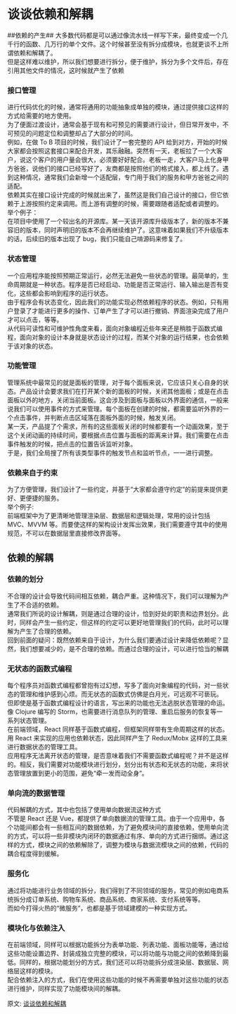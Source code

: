 # 谈谈依赖和解耦
##依赖的产生##
大多数代码都是可以通过像流水线一样写下来，最终变成一个几千行的函数、几万行的单个文件。这个时候甚至没有拆分成模块，也就更谈不上所谓依赖和解耦了。  
但是这样难以维护，所以我们想要进行拆分，便于维护，拆分为多个文件后，存在引用其他文件的情况，这时候就产生了依赖  
### 接口管理  
进行代码优化的时候，通常将通用的功能抽象成单独的模块，通过提供接口这样的方式给需要的地方使用。  
为了便面过渡设计，通常会基于现有和可预见的需要进行设计，但日常开发中，不可预见的问题定位和调整却占了大部分的时间。  
例如，在做 To B 项目的时候，我们设计了一套完整的 API 给到对方，开始的时候大家都会按照这套接口来配合开发，其乐融融。突然有一天，老板拉了一个大客户，说这个客户的用户量会很大，必须要好好配合。老板一走，大客户马上化身甲方爸爸，说他们的接口已经写好了，友商都是按照他们的格式接入，都上线了。遇到这种情况，通常我们会新增一个适配层，专门用于我们的服务和甲方爸爸之间的适配。  
依赖其实在接口设计完成的时候就出来了，虽然这是我们自己设计的接口，但它依赖于上游按照约定来调用。而上游有调整的时候，需要跟随者适配或者调整的。  
举个例子：  
在项目中使用了一个较出名的开源库。某一天该开源库升级版本了，新的版本不兼容旧的版本，同时声明旧的版本不会再继续维护了。这意味着如果我们不升级版本的话，后续旧的版本出现了 bug，我们只能自己啃源码来修复了。  
### 状态管理  
一个应用程序能按照预期正常运行，必然无法避免一些状态的管理。最简单的，生命周期就是一种状态。程序是否已经启动、功能是否正常运行、输入输出是否有变化，这些都会影响到程序的运行状态。  
由于程序会有状态变化，因此我们的功能实现必然依赖程序的状态。例如，只有用户登录了才能进行更多的操作、订单产生了才可以进行撤销、界面渲染完成了用户才可以点击，等等。  
从代码可读性和可维护性角度来看，面向对象编程近些年来还是稍胜于函数式编程，面向对象的设计本身就是状态设计的过程，而某个对象的运行结果，也会依赖于该对象的状态。  
### 功能管理
管理系统中最常见的就是面板的管理，对于每个面板来说，它应该只关心自身的状态。产品设计会要求我们在打开某个新的面板的时候，关闭其他面板；或是在点击面板以外的地方，关闭当前面板。这会涉及到面板与面板以外界面的通信，一般来说我们可以使用事件的方式来管理。每个面板在创建的时候，都需要监听外界的一个点击事件，并判断点击区域落在面板外面的时候，触发关闭。  
某一天，产品提了个需求，所有的这些面板关闭的时候都要有一个动画效果，至于这个关闭动画的持续时间，要根据点击位置与面板的距离来计算。我们需要在点击事件触发的时候，把点击的位置告诉监听对象。  
于是，我们全局搜了所有该类型事件的触发节点和监听节点，一一进行调整。  
### 依赖来自于约束
为了方便管理，我们设计了一些约定，并基于“大家都会遵守约定”的前提来提供更好、更便捷的服务。  
举个例子:  
前端框架中为了更清晰地管理渲染层、数据层和逻辑处理，常用的设计包括 MVC、MVVM 等。而要使这样的架构设计发挥出效果，我们需要遵守其中的使用规范，不可以在数据层里直接修改界面等。
## 依赖的解耦
### 依赖的划分  
不合理的设计会导致代码间相互依赖，耦合严重。这种情况下，我们可以理解为产生了不合适的依赖。  
通常我们所说的设计解耦，则是通过合理的设计，恰到好处的职责和边界划分。此时，同样会产生一些约定，但这样的约定可以更好地管理我们的代码，此时可以理解为产生了合理的依赖。  
回到前面的疑问：既然依赖来自于设计，为什么我们要通过设计来降低依赖呢？显然，我们想要减少的，是不合理的依赖。而通过合理的设计，可以进行恰当的解耦
### 无状态的函数式编程
每个程序员对函数式编程都曾抱有过幻想，写多了面向对象编程的代码，对一些状态的管理和维护感到心烦。而无状态的函数式仿佛是白月光，可远观不可亵玩。  
但即使是基于函数式编程设计的语言，写出来的功能也无法逃脱状态管理的命运。像 Clojure 编写的 Storm，也需要进行消息队列的管理、重启后服务的恢复等一系列状态管理。  
在前端领域，React 同样基于函数式编程，但框架同样带有生命周期这样的状态。用 React 来实现的应用也依赖状态，因此同样产生了 Redux/Mobx 这样的工具来进行数据状态的管理工具。  
应用程序无法离开状态的管理，是否意味着我们不需要函数式编程呢？并不是这样的。相反，我们需要对功能模块进行划分，划分出有状态和无状态的功能，来将状态管理放置到更小的范围，避免“牵一发而动全身”。
### 单向流的数据管理
代码解耦的方式，其中也包括了使用单向数据流这种方式  
不管是 React 还是 Vue，都提供了单向数据流的管理工具。由于一个应用中，各个功能间都会有一些相互间的数据依赖，为了避免模块间的直接依赖，使用单向流的方式，可以将一些非模块内闭环的数据通过有序、单向的方式进行捆绑。通过这样的方式，模块之间的依赖解除了，调整为模块与数据流模块之间的依赖，代码的耦合程度得到缓解。  
### 服务化
通过将功能进行业务领域的拆分，我们得到了不同领域的服务，常见的例如电商系统拆分成订单系统、购物车系统、商品系统、商家系统、支付系统等等。  
而如今打得火热的“微服务”，也都是基于领域建模的一种实现方式。
### 模块化与依赖注入
在前端领域，同样可以根据功能拆分为表单功能、列表功能、面板功能等，通过给这些功能设置边界、封装成独立完整的模块，可以将功能与功能之间的依赖降到最低。同样的，根据功能划分的方式，我们还可以将功能拆分成渲染层、数据层、网络层这样的模块。  
配合依赖注入的方式，我们在使用这些功能的时候不再需要单独对这些功能的状态进行维护，同样实现了功能模块间的解耦。

原文: 
[谈谈依赖和解耦](https://godbasin.github.io/front-end-playground/front-end-basic/deep-learning/module-seperate.html#%E4%BE%9D%E8%B5%96%E7%9A%84%E5%88%92%E5%88%86)

